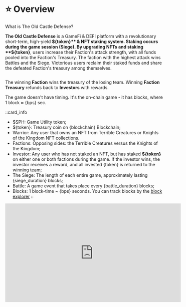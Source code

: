 # ⭐ Overview

<p>What is The Old Castle Defense?</p>

**The Old Castle Defense** is a GameFi & DEFI platform with a revolutionary short-term, high-yield **${token}** & NFT 
staking system. Staking occurs during the game session (Siege). By upgrading NFTs and staking **${token}**, users 
increase their Faction's attack strength, with all funds pooled into the Faction's Treasury. The faction 
with the highest attack wins Battles and the Siege. Victorious users reclaim their staked funds and share 
the defeated Faction's treasury among themselves.

<img src="/assets/docs/.gitbook/assets/overview_{blockchain}_{token}.png" alt="">

The winning **Faction** wins the treasury of the losing team. Winning **Faction Treasury** 
refunds back to **Investors** with rewards.

The game doesn't have timing. It's the on-chain game - it has blocks, where 1 block ≈ {bps} sec.

::card_info
* $SPH: Game Utility token;
* ${token}: Treasury coin on {blockchain} Blockchain;
* Warrior: Any user that owns an NFT from Terrible Creatures or Knights of the Kingdom NFT collections. 
* Factions: Opposing sides: the Terrible Creatures versus the Knights of the Kingdom;
* Investor: Any user who has not staked an NFT, but has staked **${token}** on either one or both factions during 
the game. If the investor wins, the investor receives a reward, and all invested {token} is returned 
to the winning team;
* The Siege: The length of each entire game, approximately lasting {siege_duration} blocks;
* Battle: A game event that takes place every {battle_duration} blocks;
* Blocks: 1 block-time ~ {bps} seconds. You can track blocks by the [block explorer](https://TBD.com)
::

<iframe width="560" height="315" 
src="https://www.youtube.com/embed/n1J3004v5Mk?si=VkA5GRAfMyZ6O-1-" 
title="YouTube video player" 
frameborder="0" 
allow="accelerometer; autoplay; 
clipboard-write; encrypted-media; gyroscope; picture-in-picture; web-share" allowfullscreen>
</iframe>